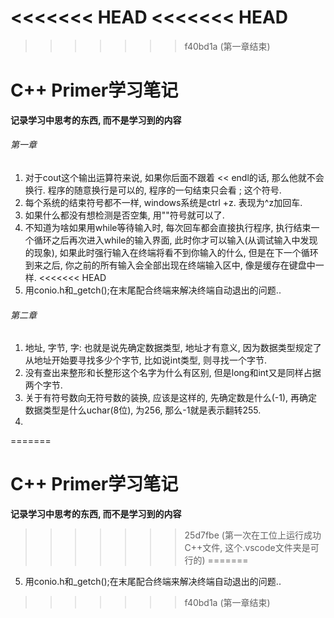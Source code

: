 <<<<<<< HEAD
<<<<<<< HEAD
=======
>>>>>>> f40bd1a (第一章结束)
# C++ Primer学习笔记

**记录学习中思考的东西, 而不是学习到的内容**    

###### 第一章

1. 对于cout这个输出运算符来说, 如果你后面不跟着 \<\< endl的话, 那么他就不会换行. 程序的随意换行是可以的, 程序的一句结束只会看 ; 这个符号. 
2. 每个系统的结束符号都不一样, windows系统是ctrl +z. 表现为^z加回车.
3. 如果什么都没有想检测是否空集, 用""符号就可以了.
4. 不知道为啥如果用while等待输入时, 每次回车都会直接执行程序, 执行结束一个循环之后再次进入while的输入界面, 此时你才可以输入(从调试输入中发现的现象), 如果此时强行输入在终端将看不到你输入的什么, 但是在下一个循环到来之后, 你之前的所有输入会全部出现在终端输入区中, 像是缓存在键盘中一样.
<<<<<<< HEAD
5. 用conio.h和_getch();在末尾配合终端来解决终端自动退出的问题..

###### 第二章
1. 地址, 字节, 字: 也就是说先确定数据类型, 地址才有意义, 因为数据类型规定了从地址开始要寻找多少个字节, 比如说int类型, 则寻找一个字节.
2. 没有查出来整形和长整形这个名字为什么有区别, 但是long和int又是同样占据两个字节.
3. 关于有符号数向无符号数的装换, 应该是这样的, 先确定数是什么(-1), 再确定数据类型是什么uchar(8位), 为256, 那么-1就是表示翻转255. 
4. 
=======
# C++ Primer学习笔记

**记录学习中思考的东西, 而不是学习到的内容**
>>>>>>> 25d7fbe (第一次在工位上运行成功C++文件, 这个.vscode文件夹是可行的)
=======
5. 用conio.h和_getch();在末尾配合终端来解决终端自动退出的问题..
>>>>>>> f40bd1a (第一章结束)
